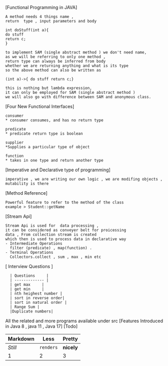 [Functional Programming in JAVA]

    A method needs 4 things name ,
    return  type , input parameters and body

    int doStuff(int a){ 
    do stuff 
    return c; 
    }

    to implement SAM (single abstract method ) we don't need name,
    as we will be referring to only one method ,
    return type can always be inferred from body
    whether we are returning anything and what is its type
    so the above method can also be written as

    (int a)->{ do stuff return c;}

    this is nothing but lambda expression,
    it can only be employed for SAM (single abstract method )
    we will also go with difference between SAM and anonymous class.

[Four New Functional Interfaces]

    consumer
    * consumer consumes, and has no return type

    predicate
    * predicate return type is boolean

    supplier 
    *Supplies a particular type of object

    function
    * takes in one type and return another type

   


[Imperative and Declarative type of programming]

    imperative , we are writing our own logic , we are modifing objects , mutability is there 

   
[Method Reference]

    Powerful feature to refer to the method of the class
    example > Student::getName

[Stream Api]

    Stream Api is used for  data processing , 
    it can be considered as conveyer belt for proicessing 
    data , From collection stream is created 
    which then is used to process data in declarative way 
    - Intermediate Operations
      filter (predicate) , map(function) .
    - Terminal Operations
      Collectors.collect , sum , max , min etc

[ Interview Questions ]

      | Questions     | 
      | ------------- |
      | get max     | 
      | get min     | 
      | nth heighest number |
      | sort in reverse order|
      | sort in natural order |
      | Range Sum |
      |Duplicate numbers|

All the related and more programs available under src
[Features Introduced in Java 8 , java 11 , Java 17]
[Todo]

Markdown | Less | Pretty
--- | --- | ---
*Still* | `renders` | **nicely**
1 | 2 | 3


      